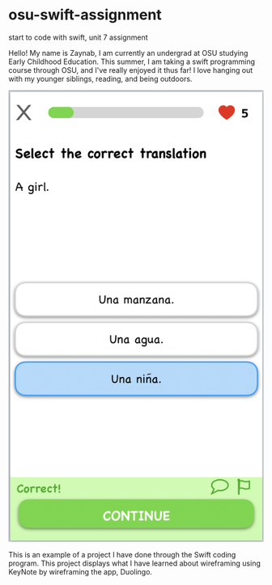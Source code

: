 # osu-swift-assignment
start to code with swift, unit 7 assignment

Hello! My name is Zaynab, I am currently an undergrad at OSU studying Early Childhood Education. This summer, I am taking a swift programming course through OSU, and I've really enjoyed it thus far! I love hanging out with my younger siblings, reading, and being outdoors.

![](project-images/Screen%20Shot%202020-08-19%20at%208.49.51%20AM.png)

This is an example of a project I have done through the Swift coding program. This project displays what I have learned about wireframing using KeyNote by wireframing the app, Duolingo.

